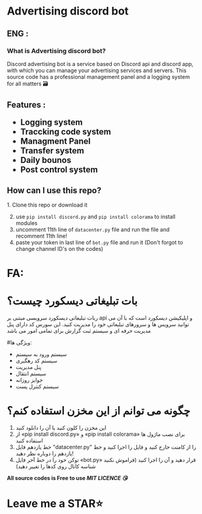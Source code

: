 # Advertising discord bot

<h2>ENG :</h2>
<h3>What is Advertising discord bot?</h3> 
Discord advertising bot is a service based on Discord api and discord app, with which you can manage your advertising services and servers.
This source code has a professional management panel and a logging system for all matters 🗃️

<h2>
Features :

+ Logging  system
+ Traccking code system
+ Managment Panel
+ Transfer system
+ Daily bounos
+ Post control system

<h2>How can I use this repo?</h2>
1. Clone this repo or download it

2. use `pip install discord.py` and  `pip install colorama` to install modules
3. uncomment 11th line of `datacenter.py` file and run the file and recomment 11th line!
4. paste your token in last line of `bot.py` file and run it
(Don't forgot to change channel ID's on the codes)

# FA:
# بات تبلیغاتی دیسکورد چیست؟
ربات تبلیغاتی دیسکورد سرویسی مبتنی بر api و اپلیکیشن دیسکورد است که با آن می توانید سرویس ها و سرورهای تبلیغاتی خود را مدیریت کنید.
این سورس کد دارای پنل مدیریت حرفه ای و سیستم ثبت گزارش برای تمامی امور می باشد

#ویژگی ها:

+ سیستم ورود به سیستم
+ سیستم کد رهگیری
+ پنل مدیریت
+ سیستم انتقال
+ جوایز روزانه
+ سیستم کنترل پست

# چگونه می توانم از این مخزن استفاده کنم؟
1. این مخزن را کلون کنید یا آن را دانلود کنید
2. از «pip install discord.py» و «pip install colorama» برای نصب ماژول ها استفاده کنید
3. خط یازدهم فایل "datacenter.py" را از کامنت خارج کنید و فایل را اجرا کنید و خط یازدهم را دوباره نظر دهید!
4. توکن خود را در خط آخر فایل «bot.py» قرار دهید و آن را اجرا کنید
(فراموش نکنید شناسه کانال روی کدها را تغییر دهید)

**All source codes is Free to use *MIT LICENCE 😘***

# Leave me a STAR⭐


